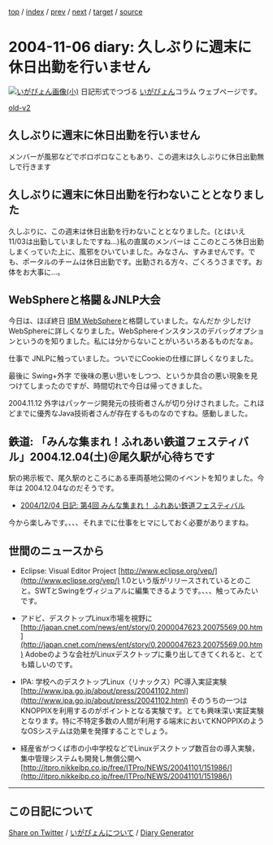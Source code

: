 [top](https://igapyon.github.io/diary/) 
 / [index](https://igapyon.github.io/diary/2004/index.html) 
 / [prev](https://igapyon.github.io/diary/2004/ig041101.html) 
 / [next](https://igapyon.github.io/diary/2004/ig041107.html) 
 / [target](https://igapyon.github.io/diary/2004/ig041106.html) 
 / [source](https://github.com/igapyon/diary/blob/gh-pages/2004/ig041106.html.src.md) 

2004-11-06 diary: 久しぶりに週末に休日出勤を行いません
=====================================================================================================
[![いがぴょん画像(小)](https://igapyon.github.io/diary/images/iga200306s.jpg "いがぴょん")](https://igapyon.github.io/diary/memo/memoigapyon.html) 日記形式でつづる [いがぴょん](https://igapyon.github.io/diary/memo/memoigapyon.html)コラム ウェブページです。

[old-v2](ig041106-orig.html)

## 久しぶりに週末に休日出勤を行いません

メンバーが風邪などでボロボロなこともあり、この週末は久しぶりに休日出勤無しで行きます


## 久しぶりに週末に休日出勤を行わないこととなりました

久しぶりに、この週末は休日出勤を行わないこととなりました。(とはいえ 11/03は出勤していましたですね…)私の直属のメンバーは ここのところ休日出勤しまくっていた上に、風邪をひいていました。みなさん、すみませんです。でも、ポータルのチームは休日出勤です。出勤される方々、ごくろうさまです。お体をお大事に…。

## WebSphereと格闘＆JNLP大会

今日は、ほぼ終日 [IBM WebSphere](http://www-6.ibm.com/jp/software/websphere/)と格闘していました。なんだか 少しだけWebSphereに詳しくなりました。WebSphereインスタンスのデバッグオプションというのを知りました。私には分からないことがいろいろあるものだなぁ。

仕事で JNLPに触っていました。ついでにCookieの仕様に詳しくなりました。

最後に Swing+外字 で後味の悪い思いをしつつ、というか具合の悪い現象を見つけてしまったのですが、時間切れで今日は帰ってきました。

2004.11.12 外字はパッケージ開発元の技術者さんが切り分けされました。これほどまでに優秀なJava技術者さんが存在するものなのですね。感動しました。

## 鉄道: 「みんな集まれ！ふれあい鉄道フェスティバル」2004.12.04(土)＠尾久駅が心待ちです

駅の掲示板で、尾久駅のところにある車両基地公開のイベントを知りました。今年は
2004.12.04なのだそうです。

* [2004/12/04 日記: 第4回 みんな集まれ！ ふれあい鉄道フェスティバル](ig041204.html)

今から楽しみです。、、、それまでに仕事をヒマにしておく必要がありますね。

## 世間のニュースから

* Eclipse: Visual Editor Project
  [http://www.eclipse.org/vep/](http://www.eclipse.org/vep/)
  1.0という版がリリースされているとのこと。SWTとSwingをヴィジュアルに編集できるようです。、、、触ってみたいです。
  
* アドビ、デスクトップLinux市場を視野に
  [http://japan.cnet.com/news/ent/story/0,2000047623,20075569,00.htm](http://japan.cnet.com/news/ent/story/0,2000047623,20075569,00.htm)
  Adobeのような会社がLinuxデスクトップに乗り出してきてくれると、とても嬉しいのです。
  
* IPA: 学校へのデスクトップLinux（リナックス）PC導入実証実験
  [http://www.ipa.go.jp/about/press/20041102.html](http://www.ipa.go.jp/about/press/20041102.html)
  そのうちの一つはKNOPPIXを利用するのがポイントとなる実験です。とても興味深い実証実験となります。特に不特定多数の人間が利用する端末においてKNOPPIXのようなOSシステムは効果を発揮することでしょう。
  
* 経産省がつくば市の小中学校などでLinuxデスクトップ数百台の導入実験，集中管理システムも開発し無償公開へ
  [http://itpro.nikkeibp.co.jp/free/ITPro/NEWS/20041101/151986/](http://itpro.nikkeibp.co.jp/free/ITPro/NEWS/20041101/151986/)

----------------------------------------------------------------------------------------------------

## この日記について

[Share on Twitter](https://twitter.com/intent/tweet?hashtags=igapyon%2Cdiary%2C%E3%81%84%E3%81%8C%E3%81%B4%E3%82%87%E3%82%93&text=%E4%B9%85%E3%81%97%E3%81%B6%E3%82%8A%E3%81%AB%E9%80%B1%E6%9C%AB%E3%81%AB%E4%BC%91%E6%97%A5%E5%87%BA%E5%8B%A4%E3%82%92%E8%A1%8C%E3%81%84%E3%81%BE%E3%81%9B%E3%82%93&url=https%3A%2F%2Figapyon.github.io%2Fdiary%2F2004%2Fig041106.html) / [いがぴょんについて](https://igapyon.github.io/diary/memo/memoigapyon.html) / [Diary Generator](https://github.com/igapyon/igapyonv3)
